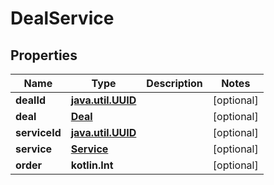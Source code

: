 
# DealService

## Properties
Name | Type | Description | Notes
------------ | ------------- | ------------- | -------------
**dealId** | [**java.util.UUID**](java.util.UUID.md) |  |  [optional]
**deal** | [**Deal**](Deal.md) |  |  [optional]
**serviceId** | [**java.util.UUID**](java.util.UUID.md) |  |  [optional]
**service** | [**Service**](Service.md) |  |  [optional]
**order** | **kotlin.Int** |  |  [optional]



